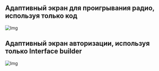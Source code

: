 ## Адаптивный экран для проигрывания радио, используя только код
![Img](https://github.com/letov/swift-course-solutions/blob/main/Course2Week4Task1/%D0%BC%D0%B0%D0%BA%D0%B5%D1%82%D1%8B/iPhone_SE_size.png?raw=true "Img")
## Адаптивный экран авторизации, используя только Interface builder
![Img](https://github.com/letov/swift-course-solutions/blob/main/2%20%D0%BA%D1%83%D1%80%D1%81%20-%20%D0%B0%D0%B4%D0%B0%D0%BF%D1%82%D0%B8%D0%B2%D0%BD%D1%8B%D0%B8%CC%86%20%D0%B8%D0%BD%D1%82%D0%B5%D1%80%D1%84%D0%B5%D0%B8%CC%86%D1%81/%D0%BC%D0%B0%D0%BA%D0%B5%D1%82%D1%8B/iPhone%20SE_size.png?raw=true "Img")
